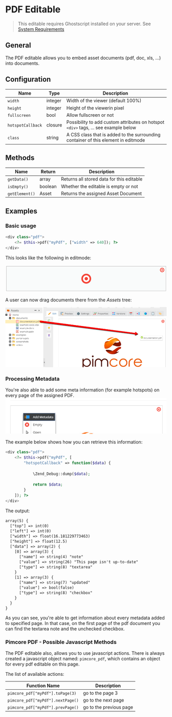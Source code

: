 # PDF Editable

> This editable requires Ghostscript installed on your server. 
> See [System Requirements](../../13_Installation_and_Upgrade/01_System_Requirements.md)

## General

The PDF editable allows you to embed asset documents (pdf, doc, xls, ...) into documents.

## Configuration

| Name                | Type      | Description                                                                             |
|---------------------|-----------|-----------------------------------------------------------------------------------------|
| `width`             | integer   | Width of the viewer (default 100%)                                                      |
| `height`            | integer   | Height of the viewerin pixel                                                            |
| `fullscreen`        | bool      | Allow fullscreen or not                                                                 |
| `hotspotCallback`   | closure   | Possibility to add custom attributes on hotspot `<div>` tags, ... see example below     |
| `class`             | string    | A CSS class that is added to the surrounding container of this element in editmode      |

## Methods

| Name            | Return   | Description                                 |
|-----------------|----------|---------------------------------------------|
| `getData()`     | array    | Returns all stored data for this editable   |
| `isEmpty()`     | boolean  | Whether the editable is empty or not        |
| `getElement()`  | Asset    | Returns the assigned Asset Document         |

## Examples

### Basic usage

```php
<div class="pdf">
    <?= $this->pdf("myPdf", ["width" => 640]); ?>
</div>
```

This looks like the following in editmode: 

![PDF editable - the empty area](../../img/editables_pdf_empty_container.png)

A user can now drag documents there from the *Assets* tree:

![PDF editable - drag a document](../../img/editables_pdf_filled.png)

### Processing Metadata

You're also able to add some meta information (for example hotspots) on every page of the assigned PDF. 
![Add metada to the PDF editable](../../img/editables_pdf_add_metadata.png)

The example below shows how you can retrieve this information:
```php
<div class="pdf">
    <?= $this->pdf("myPdf", [
        "hotspotCallback" => function($data) {

            \Zend_Debug::dump($data);

            return $data;
        }
    ]); ?>
</div>
```

The output:

```
array(5) {
  ["top"] => int(0)
  ["left"] => int(0)
  ["width"] => float(16.181229773463)
  ["height"] => float(12.5)
  ["data"] => array(2) {
    [0] => array(3) {
      ["name"] => string(4) "note"
      ["value"] => string(26) "This page isn't up-to-date"
      ["type"] => string(8) "textarea"
    }
    [1] => array(3) {
      ["name"] => string(7) "updated"
      ["value"] => bool(false)
      ["type"] => string(8) "checkbox"
    }
  }
}
```

As you can see, you're able to get information about every metadata added to specified page. 
In that case, on the first page of the pdf document you can find the textarea note and the unchecked checkbox.

### Pimcore PDF - Possible Javascript Methods

The PDF editable also, allows you to use javascript actions.
There is always created a javascript object named: `pimcore_pdf`, which contains an object for every pdf editable on this page. 

The list of available actions:

| Function Name                     | Description             |
|-----------------------------------|-------------------------|
| `pimcore_pdf["myPdf"].toPage(3)`  | go to the page 3        |
| `pimcore_pdf["myPdf"].nextPage()` | go to the next page     |
| `pimcore_pdf["myPdf"].prevPage()` | go to the previous page |




